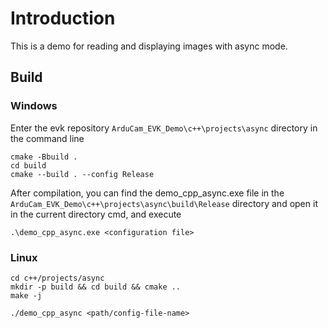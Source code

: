 # Introduction

This is a demo for reading and displaying images with async mode.

## Build

### Windows

Enter the evk repository `ArduCam_EVK_Demo\c++\projects\async` directory in the command line

```
cmake -Bbuild .
cd build
cmake --build . --config Release
```

After compilation, you can find the demo_cpp_async.exe file in the `ArduCam_EVK_Demo\c++\projects\async\build\Release` directory and open it in the current directory cmd, and execute
```
.\demo_cpp_async.exe <configuration file>
```

### Linux
<!-- git clone https://github.com/ArduCAM/ArduCAM_USB_Camera_Shield_Cpp_Demo.git -->
<!-- cd ArduCAM_USB_Camera_Shield_Cpp_Demo -->
```
cd c++/projects/async
mkdir -p build && cd build && cmake ..
make -j

./demo_cpp_async <path/config-file-name>
```
